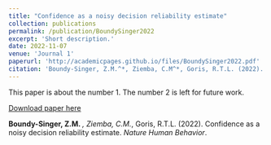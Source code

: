 ```yaml
---
title: "Confidence as a noisy decision reliability estimate"
collection: publications
permalink: /publication/BoundySinger2022
excerpt: 'Short description.'
date: 2022-11-07
venue: 'Journal 1'
paperurl: 'http://academicpages.github.io/files/BoundySinger2022.pdf'
citation: 'Boundy-Singer, Z.M.^*, Ziemba, C.M^*, Goris, R.T.L. (2022). &quot; Confidence as a noisy decision reliability estimate.&quot; <i>Nature Human Behavior</i>.'
---
```

This paper is about the number 1. The number 2 is left for future work.

[Download paper here](http://academicpages.github.io/files/BoundySinger2022.pdf)

<strong>Boundy-Singer, Z.M.<sup>*</sup> </strong>, Ziemba, C.M.<sup>*</sup>, Goris, R.T.L. (2022). Confidence as a noisy decision reliability estimate. <i>Nature Human Behavior</i>.

